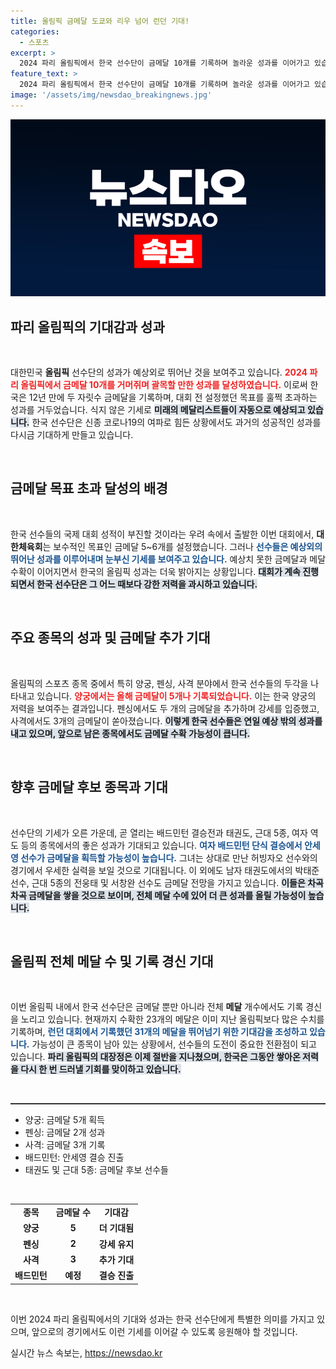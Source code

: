 ```yaml
---
title: 올림픽 금메달 도쿄와 리우 넘어 런던 기대!
categories:
  - 스포츠
excerpt: >
  2024 파리 올림픽에서 한국 선수단이 금메달 10개를 기록하며 놀라운 성과를 이어가고 있습니다. 양궁, 펜싱, 사격 등에서 기대 이상의 금메달을 따내며 런던 대회의 13개 금메달 달성에 도전하고 있습니다. 추가 금메달 기대감이 고조되는 가운데, 안세영과 태권도 등 주요 종목 선수들의 활약이 주목받고 있습니다.
feature_text: >
  2024 파리 올림픽에서 한국 선수단이 금메달 10개를 기록하며 놀라운 성과를 이어가고 있습니다. 양궁, 펜싱, 사격 등에서 기대 이상의 금메달을 따내며 런던 대회의 13개 금메달 달성에 도전하고 있습니다. 추가 금메달 기대감이 고조되는 가운데, 안세영과 태권도 등 주요 종목 선수들의 활약이 주목받고 있습니다.
image: '/assets/img/newsdao_breakingnews.jpg'
---
```


<p><img src="/assets/img/newsdao_breakingnews.jpg" alt="ranknews 속보" /></p>

<h2 data-ke-size="size26">파리 올림픽의 기대감과 성과</h2>

<p data-ke-size="size16">&nbsp;</p>

<p>대한민국 <b>올림픽</b> 선수단의 성과가 예상외로 뛰어난 것을 보여주고 있습니다. <b><span style="color: #ee2323;">2024 파리 올림픽에서 금메달 10개를 거머쥐며 괄목할 만한 성과를 달성하였습니다.</span></b> 이로써 한국은 12년 만에 두 자릿수 금메달을 기록하며, 대회 전 설정했던 목표를 훌쩍 초과하는 성과를 거두었습니다. 식지 않은 기세로 <b><span style="background-color: #21538527;">미래의 메달리스트들이 자동으로 예상되고 있습니다.</span></b> 한국 선수단은 신종 코로나19의 여파로 힘든 상황에서도 과거의 성공적인 성과를 다시금 기대하게 만들고 있습니다. </p>

<p data-ke-size="size16">&nbsp;</p>

<h2 data-ke-size="size26">금메달 목표 초과 달성의 배경</h2>

<p data-ke-size="size16">&nbsp;</p>

<p>한국 선수들의 국제 대회 성적이 부진할 것이라는 우려 속에서 출발한 이번 대회에서, <b>대한체육회</b>는 보수적인 목표인 금메달 5~6개를 설정했습니다. 그러나 <b><span style="color: #1a5490;">선수들은 예상외의 뛰어난 성과를 이루어내며 눈부신 기세를 보여주고 있습니다.</span></b> 예상치 못한 금메달과 메달 수확이 이어지면서 한국의 올림픽 성과는 더욱 밝아지는 상황입니다. <b><span style="background-color: #21538527;">대회가 계속 진행되면서 한국 선수단은 그 어느 때보다 강한 저력을 과시하고 있습니다.</span></b></p>

<p data-ke-size="size16">&nbsp;</p>

<h2 data-ke-size="size26">주요 종목의 성과 및 금메달 추가 기대</h2>

<p data-ke-size="size16">&nbsp;</p>

<p>올림픽의 스포츠 종목 중에서 특히 양궁, 펜싱, 사격 분야에서 한국 선수들의 두각을 나타내고 있습니다. <b><span style="color: #ee2323;">양궁에서는 올해 금메달이 5개나 기록되었습니다.</span></b> 이는 한국 양궁의 저력을 보여주는 결과입니다. 펜싱에서도 두 개의 금메달을 추가하며 강세를 입증했고, 사격에서도 3개의 금메달이 쏟아졌습니다. <b><span style="background-color: #21538527;">이렇게 한국 선수들은 연일 예상 밖의 성과를 내고 있으며, 앞으로 남은 종목에서도 금메달 수확 가능성이 큽니다.</span></b></p>

<p data-ke-size="size16">&nbsp;</p>

<h2 data-ke-size="size26">향후 금메달 후보 종목과 기대</h2>

<p data-ke-size="size16">&nbsp;</p>

<p>선수단의 기세가 오른 가운데, 곧 열리는 배드민턴 결승전과 태권도, 근대 5종, 여자 역도 등의 종목에서의 좋은 성과가 기대되고 있습니다. <b><span style="color: #1a5490;">여자 배드민턴 단식 결승에서 안세영 선수가 금메달을 획득할 가능성이 높습니다.</span></b> 그녀는 상대로 만난 허빙자오 선수와의 경기에서 우세한 실력을 보일 것으로 기대됩니다. 이 외에도 남자 태권도에서의 박태준 선수, 근대 5종의 전웅태 및 서창완 선수도 금메달 전망을 가지고 있습니다. <b><span style="background-color: #21538527;">이들은 차곡차곡 금메달을 쌓을 것으로 보이며, 전체 메달 수에 있어 더 큰 성과를 올릴 가능성이 높습니다.</span></b></p>

<p data-ke-size="size16">&nbsp;</p>

<h2 data-ke-size="size26">올림픽 전체 메달 수 및 기록 경신 기대</h2>

<p data-ke-size="size16">&nbsp;</p>

<p>이번 올림픽 내에서 한국 선수단은 금메달 뿐만 아니라 전체 <b>메달</b> 개수에서도 기록 경신을 노리고 있습니다. 현재까지 수확한 23개의 메달은 이미 지난 올림픽보다 많은 수치를 기록하며, <b><span style="color: #1a5490;">런던 대회에서 기록했던 31개의 메달을 뛰어넘기 위한 기대감을 조성하고 있습니다.</span></b> 가능성이 큰 종목이 남아 있는 상황에서, 선수들의 도전이 중요한 전환점이 되고 있습니다. <b><span style="background-color: #21538527;">파리 올림픽의 대장정은 이제 절반을 지나쳤으며, 한국은 그동안 쌓아온 저력을 다시 한 번 드러낼 기회를 맞이하고 있습니다.</span></b></p>

<p data-ke-size="size16">&nbsp;</p>

<hr style="height: 2px; border: none; background-color: #333;" />

<ul>
    <li>양궁: 금메달 5개 획득</li>
    <li>펜싱: 금메달 2개 성과</li>
    <li>사격: 금메달 3개 기록</li>
    <li>배드민턴: 안세영 결승 진출</li>
    <li>태권도 및 근대 5종: 금메달 후보 선수들</li>
</ul>

<p data-ke-size="size16">&nbsp;</p>

<table style="width: 100%; border-collapse: collapse;">
    <tr>
        <td style="text-align: center; height: 17px;"><b>종목</b></td>
        <td style="text-align: center; height: 17px;"><b>금메달 수</b></td>
        <td style="text-align: center; height: 17px;"><b>기대감</b></td>
    </tr>
    <tr>
        <td style="text-align: center; height: 17px;"><b>양궁</b></td>
        <td style="text-align: center; height: 17px;"><b>5</b></td>
        <td style="text-align: center; height: 17px;"><b>더 기대됨</b></td>
    </tr>
    <tr>
        <td style="text-align: center; height: 17px;"><b>펜싱</b></td>
        <td style="text-align: center; height: 17px;"><b>2</b></td>
        <td style="text-align: center; height: 17px;"><b>강세 유지</b></td>
    </tr>
    <tr>
        <td style="text-align: center; height: 17px;"><b>사격</b></td>
        <td style="text-align: center; height: 17px;"><b>3</b></td>
        <td style="text-align: center; height: 17px;"><b>추가 기대</b></td>
    </tr>
    <tr>
        <td style="text-align: center; height: 17px;"><b>배드민턴</b></td>
        <td style="text-align: center; height: 17px;"><b>예정</b></td>
        <td style="text-align: center; height: 17px;"><b>결승 진출</b></td>
    </tr>
</table>

<p data-ke-size="size16">&nbsp;</p>

<p>이번 2024 파리 올림픽에서의 기대와 성과는 한국 선수단에게 특별한 의미를 가지고 있으며, 앞으로의 경기에서도 이런 기세를 이어갈 수 있도록 응원해야 할 것입니다.</p>
실시간 뉴스 속보는, <a href="https://newsdao.kr" rel="dofollow">https://newsdao.kr</a>


